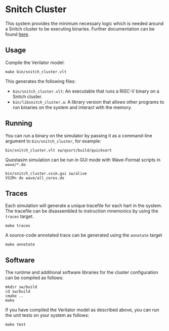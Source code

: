 # Snitch Cluster

This system provides the minimum necessary logic which is needed around a Snitch
cluster to be executing binaries. Further documentation can be found
[here](https://pulp-platform.github.io/snitch/ug/snitch_cluster/).

## Usage

Compile the Verilator model:

    make bin/snitch_cluster.vlt

This generates the following files:

- `bin/snitch_cluster.vlt`: An executable that runs a RISC-V binary on a Snitch
  cluster.
- `bin/libsnitch_cluster.a`: A library version that allows other programs to run
  binaries on the system and interact with the memory.

## Running

You can run a binary on the simulator by passing it as a command-line argument
to `bin/snitch_cluster`, for example:

    bin/snitch_cluster.vlt sw/qsort/build/quicksort

Questasim simulation can be run in GUI mode with Wave-Format scripts in `wave/*.do`

    bin/snitch_cluster.vsim.gui sw/alive
    VSIM> do wave/all_cores.do

## Traces

Each simulation will generate a unique tracefile for each hart in the system.
The tracefile can be disassembled to instruction mnemonics by using the `traces`
target.

    make traces

A source-code annotated trace can be generated using the `annotate` target

    make annotate

## Software

The runtime and additional software libraries for the cluster configuration can be compiled as follows:

    mkdir sw/build
    cd sw/build
    cmake ..
    make

If you have compiled the Verilator model as described above, you can run the unit tests on your system as follows:

    make test

